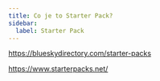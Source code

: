 ```yaml
---
title: Co je to Starter Pack?
sidebar: 
  label: Starter Pack
---
```



https://blueskydirectory.com/starter-packs

https://www.starterpacks.net/